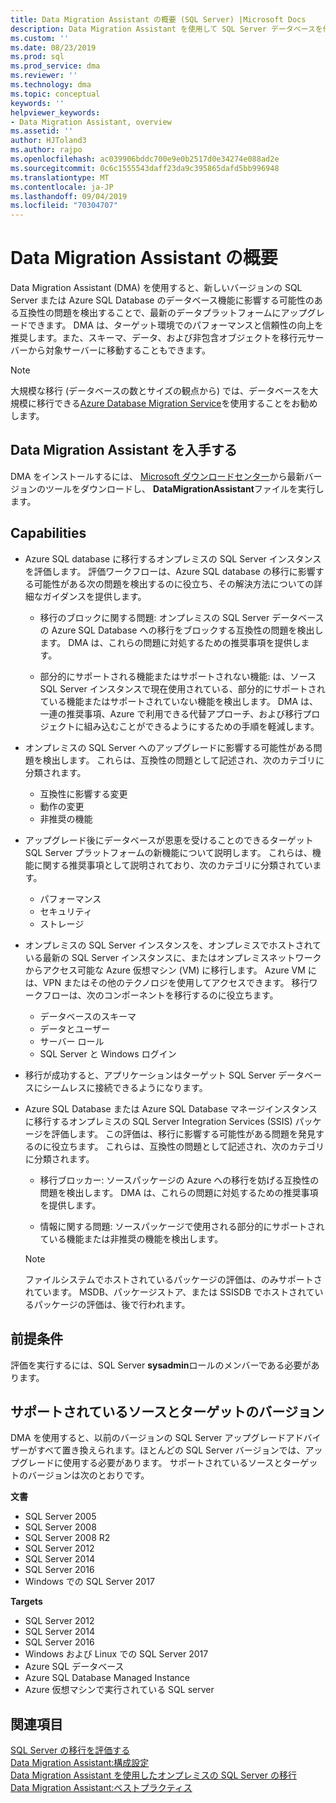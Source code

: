 ```yaml
---
title: Data Migration Assistant の概要 (SQL Server) |Microsoft Docs
description: Data Migration Assistant を使用して SQL Server データベースを他の SQL Server または Azure データベースに移行する方法について説明します。
ms.custom: ''
ms.date: 08/23/2019
ms.prod: sql
ms.prod_service: dma
ms.reviewer: ''
ms.technology: dma
ms.topic: conceptual
keywords: ''
helpviewer_keywords:
- Data Migration Assistant, overview
ms.assetid: ''
author: HJToland3
ms.author: rajpo
ms.openlocfilehash: ac039906bddc700e9e0b2517d0e34274e088ad2e
ms.sourcegitcommit: 0c6c1555543daff23da9c395865dafd5bb996948
ms.translationtype: MT
ms.contentlocale: ja-JP
ms.lasthandoff: 09/04/2019
ms.locfileid: "70304707"
---
```

# <a name="overview-of-data-migration-assistant"></a>Data Migration Assistant の概要
Data Migration Assistant (DMA) を使用すると、新しいバージョンの SQL Server または Azure SQL Database のデータベース機能に影響する可能性のある互換性の問題を検出することで、最新のデータプラットフォームにアップグレードできます。 DMA は、ターゲット環境でのパフォーマンスと信頼性の向上を推奨します。また、スキーマ、データ、および非包含オブジェクトを移行元サーバーから対象サーバーに移動することもできます。

> [!NOTE] 
> 大規模な移行 (データベースの数とサイズの観点から) では、データベースを大規模に移行できる[Azure Database Migration Service](/azure/dms/dms-overview)を使用することをお勧めします。
  
## <a name="get-data-migration-assistant"></a>Data Migration Assistant を入手する
DMA をインストールするには、 [Microsoft ダウンロードセンター](https://www.microsoft.com/download/details.aspx?id=53595)から最新バージョンのツールをダウンロードし、 **DataMigrationAssistant**ファイルを実行します。

## <a name="capabilities"></a>Capabilities
- Azure SQL database に移行するオンプレミスの SQL Server インスタンスを評価します。 評価ワークフローは、Azure SQL database の移行に影響する可能性がある次の問題を検出するのに役立ち、その解決方法についての詳細なガイダンスを提供します。

  - 移行のブロックに関する問題: オンプレミスの SQL Server データベースの Azure SQL Database への移行をブロックする互換性の問題を検出します。 DMA は、これらの問題に対処するための推奨事項を提供します。

  - 部分的にサポートされる機能またはサポートされない機能: は、ソース SQL Server インスタンスで現在使用されている、部分的にサポートされている機能またはサポートされていない機能を検出します。 DMA は、一連の推奨事項、Azure で利用できる代替アプローチ、および移行プロジェクトに組み込むことができるようにするための手順を軽減します。

- オンプレミスの SQL Server へのアップグレードに影響する可能性がある問題を検出します。 これらは、互換性の問題として記述され、次のカテゴリに分類されます。

  - 互換性に影響する変更
  - 動作の変更
  - 非推奨の機能

- アップグレード後にデータベースが恩恵を受けることのできるターゲット SQL Server プラットフォームの新機能について説明します。 これらは、機能に関する推奨事項として説明されており、次のカテゴリに分類されています。

  - パフォーマンス
  - セキュリティ
  - ストレージ

- オンプレミスの SQL Server インスタンスを、オンプレミスでホストされている最新の SQL Server インスタンスに、またはオンプレミスネットワークからアクセス可能な Azure 仮想マシン (VM) に移行します。 Azure VM には、VPN またはその他のテクノロジを使用してアクセスできます。 移行ワークフローは、次のコンポーネントを移行するのに役立ちます。

  - データベースのスキーマ
  - データとユーザー
  - サーバー ロール
  - SQL Server と Windows ログイン

- 移行が成功すると、アプリケーションはターゲット SQL Server データベースにシームレスに接続できるようになります。

- Azure SQL Database または Azure SQL Database マネージインスタンスに移行するオンプレミスの SQL Server Integration Services (SSIS) パッケージを評価します。 この評価は、移行に影響する可能性がある問題を発見するのに役立ちます。 これらは、互換性の問題として記述され、次のカテゴリに分類されます。

  - 移行ブロッカー: ソースパッケージの Azure への移行を妨げる互換性の問題を検出します。 DMA は、これらの問題に対処するための推奨事項を提供します。

  - 情報に関する問題: ソースパッケージで使用される部分的にサポートされている機能または非推奨の機能を検出します。

  > [!NOTE]
  > ファイルシステムでホストされているパッケージの評価は、のみサポートされています。
  > MSDB、パッケージストア、または SSISDB でホストされているパッケージの評価は、後で行われます。

## <a name="prerequisites"></a>前提条件
評価を実行するには、SQL Server **sysadmin**ロールのメンバーである必要があります。

## <a name="supported-source-and-target-versions"></a>サポートされているソースとターゲットのバージョン
DMA を使用すると、以前のバージョンの SQL Server アップグレードアドバイザーがすべて置き換えられます。ほとんどの SQL Server バージョンでは、アップグレードに使用する必要があります。 サポートされているソースとターゲットのバージョンは次のとおりです。

**文書**
- SQL Server 2005
- SQL Server 2008
- SQL Server 2008 R2
- SQL Server 2012 
- SQL Server 2014
- SQL Server 2016
- Windows での SQL Server 2017

**Targets**
- SQL Server 2012
- SQL Server 2014
- SQL Server 2016
- Windows および Linux での SQL Server 2017
- Azure SQL データベース
- Azure SQL Database Managed Instance
- Azure 仮想マシンで実行されている SQL server

## <a name="see-also"></a>関連項目
[SQL Server の移行を評価する](../dma/dma-assesssqlonprem.md)     
[Data Migration Assistant:構成設定](../dma/dma-configurationsettings.md)     
[Data Migration Assistant を使用したオンプレミスの SQL Server の移行](../dma/dma-migrateonpremsql.md)     
[Data Migration Assistant:ベストプラクティス](../dma/dma-bestpractices.md)     
